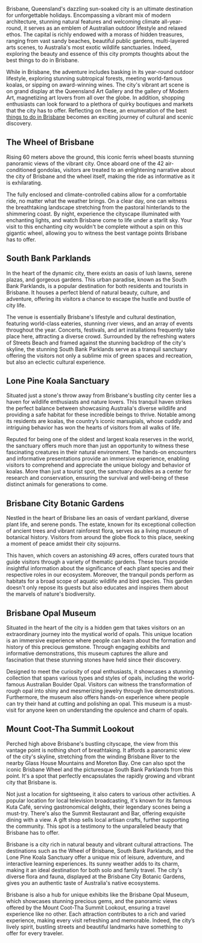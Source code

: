 Brisbane, Queensland's dazzling sun-soaked city is an ultimate destination for unforgettable holidays. Encompassing a vibrant mix of modern architecture, stunning natural features and welcoming climate all-year-round, it serves as an emblem of Australian outdoor lifestyle and relaxed ethos. The capital is richly endowed with a morass of hidden treasures, ranging from vast sandy beaches, beautiful public gardens, multi-layered arts scenes, to Australia's most exotic wildlife sanctuaries. Indeed, exploring the beauty and essence of this city prompts thoughts about the best things to do in Brisbane.  
  
While in Brisbane, the adventure includes basking in its year-round outdoor lifestyle, exploring stunning subtropical forests, meeting world-famous koalas, or sipping on award-winning wines. The city's vibrant art scene is on grand display at the Queensland Art Gallery and the gallery of Modern Art, magnetizing art lovers from all over the globe. In addition, shopping enthusiasts can look forward to a plethora of quirky boutiques and markets that the city has to offer. Reflecting on these, an enumeration of the best [things to do in Brisbane](https://travelmedia.biz/best-things-to-do-in-brisbane/) becomes an exciting journey of cultural and scenic discovery.

## The Wheel of Brisbane

Rising 60 meters above the ground, this iconic ferris wheel boasts stunning panoramic views of the vibrant city. Once aboard one of the 42 air-conditioned gondolas, visitors are treated to an enlightening narrative about the city of Brisbane and the wheel itself, making the ride as informative as it is exhilarating.  
  
The fully enclosed and climate-controlled cabins allow for a comfortable ride, no matter what the weather brings. On a clear day, one can witness the breathtaking landscape stretching from the pastoral hinterlands to the shimmering coast. By night, experience the cityscape illuminated with enchanting lights, and watch Brisbane come to life under a starlit sky. Your visit to this enchanting city wouldn't be complete without a spin on this gigantic wheel, allowing you to witness the best vantage points Brisbane has to offer.

## South Bank Parklands

In the heart of the dynamic city, there exists an oasis of lush lawns, serene plazas, and gorgeous gardens. This urban paradise, known as the South Bank Parklands, is a popular destination for both residents and tourists in Brisbane. It houses a perfect blend of natural beauty, culture, and adventure, offering its visitors a chance to escape the hustle and bustle of city life.  
  
The venue is essentially Brisbane's lifestyle and cultural destination, featuring world-class eateries, stunning river views, and an array of events throughout the year. Concerts, festivals, and art installations frequently take place here, attracting a diverse crowd. Surrounded by the refreshing waters of Streets Beach and framed against the stunning backdrop of the city's skyline, the stunning South Bank Parklands serve as a tranquil sanctuary offering the visitors not only a sublime mix of green spaces and recreation, but also an eclectic cultural experience.

## Lone Pine Koala Sanctuary

Situated just a stone's throw away from Brisbane's bustling city center lies a haven for wildlife enthusiasts and nature lovers. This tranquil haven strikes the perfect balance between showcasing Australia's diverse wildlife and providing a safe habitat for these incredible beings to thrive. Notable among its residents are koalas, the country’s iconic marsupials, whose cuddly and intriguing behavior has won the hearts of visitors from all walks of life.  
  
Reputed for being one of the oldest and largest koala reserves in the world, the sanctuary offers much more than just an opportunity to witness these fascinating creatures in their natural environment. The hands-on encounters and informative presentations provide an immersive experience, enabling visitors to comprehend and appreciate the unique biology and behavior of koalas. More than just a tourist spot, the sanctuary doubles as a center for research and conservation, ensuring the survival and well-being of these distinct animals for generations to come.

## Brisbane City Botanic Gardens

Nestled in the heart of Brisbane lies an oasis of verdant parkland, diverse plant life, and serene ponds. The estate, known for its exceptional collection of ancient trees and vibrant rainforest flora, serves as a living museum of botanical history. Visitors from around the globe flock to this place, seeking a moment of peace amidst their city sojourns.  
  
This haven, which covers an astonishing 49 acres, offers curated tours that guide visitors through a variety of thematic gardens. These tours provide insightful information about the significance of each plant species and their respective roles in our ecosystem. Moreover, the tranquil ponds perform as habitats for a broad scope of aquatic wildlife and bird species. This garden doesn't only repose its guests but also educates and inspires them about the marvels of nature's biodiversity.

## Brisbane Opal Museum

Situated in the heart of the city is a hidden gem that takes visitors on an extraordinary journey into the mystical world of opals. This unique location is an immersive experience where people can learn about the formation and history of this precious gemstone. Through engaging exhibits and informative demonstrations, this museum captures the allure and fascination that these stunning stones have held since their discovery.  
  
Designed to meet the curiosity of opal enthusiasts, it showcases a stunning collection that spans various types and styles of opals, including the world-famous Australian Boulder Opal. Visitors can witness the transformation of rough opal into shiny and mesmerizing jewelry through live demonstrations. Furthermore, the museum also offers hands-on experience where people can try their hand at cutting and polishing an opal. This museum is a must-visit for anyone keen on understanding the opulence and charm of opals.

## Mount Coot-Tha Summit Lookout

Perched high above Brisbane's bustling cityscape, the view from this vantage point is nothing short of breathtaking. It affords a panoramic view of the city's skyline, stretching from the winding Brisbane River to the nearby Glass House Mountains and Moreton Bay. One can also spot the iconic Brisbane Wheel and the picturesque South Bank Parklands from this point. It's a spot that perfectly encapsulates the rapidly growing and vibrant city that Brisbane is.  
  
Not just a location for sightseeing, it also caters to various other activities. A popular location for local television broadcasting, it's known for its famous Kuta Café, serving gastronomical delights, their legendary scones being a must-try. There's also the Summit Restaurant and Bar, offering exquisite dining with a view. A gift shop sells local artisan crafts, further supporting the community. This spot is a testimony to the unparalleled beauty that Brisbane has to offer.

Brisbane is a city rich in natural beauty and vibrant cultural attractions. The destinations such as the Wheel of Brisbane, South Bank Parklands, and the Lone Pine Koala Sanctuary offer a unique mix of leisure, adventure, and interactive learning experiences. Its sunny weather adds to its charm, making it an ideal destination for both solo and family travel. The city's diverse flora and fauna, displayed at the Brisbane City Botanic Gardens, gives you an authentic taste of Australia's native ecosystems.  
  
Brisbane is also a hub for unique exhibits like the Brisbane Opal Museum, which showcases stunning precious gems, and the panoramic views offered by the Mount Coot-Tha Summit Lookout, ensuring a travel experience like no other. Each attraction contributes to a rich and varied experience, making every visit refreshing and memorable. Indeed, the city’s lively spirit, bustling streets and beautiful landmarks have something to offer for every traveler.
